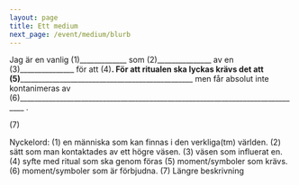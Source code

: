 ```yaml
---
layout: page
title: Ett medium
next_page: /event/medium/blurb
---
```


Jag är en vanlig (1)_____________ som (2)_______________ av en (3)_______________ för att (4)__________________________.
För att ritualen ska lyckas krävs det att (5)__________________________________________________________________________ 
men får absolut inte kontanimeras av (6)_______________________________________________________________________________ .

(7)



Nyckelord:
(1) en människa som kan finnas i den verkliga(tm) världen. 
(2) sätt som man kontaktades av ett högre väsen.
(3) väsen som influerat en.
(4) syfte med ritual som ska genom föras
(5) moment/symboler som krävs.
(6) moment/symboler som är förbjudna.
(7) Längre beskrivning

